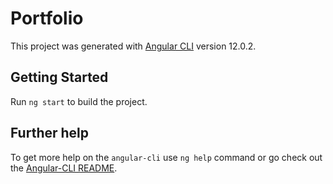 # Portfolio

This project was generated with [Angular CLI](https://github.com/angular/angular-cli) version 12.0.2.

## Getting Started

Run `ng start` to build the project.

## Further help

To get more help on the `angular-cli` use `ng help` command or go check out the [Angular-CLI README](https://github.com/angular/angular-cli/blob/master/README.md).
